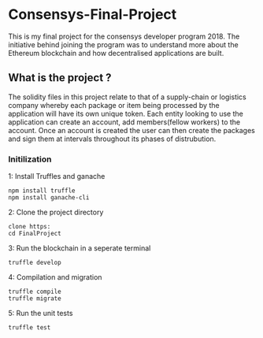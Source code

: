 # Consensys-Final-Project

This is my final project for the consensys developer program 2018. The initiative behind joining the program was to understand more about the Ethereum blockchain and how decentralised applications are built.  


 ## What is the project ?

The solidity files in this project relate to that of a supply-chain or logistics company whereby each package or item being processed by the application will have its own unique token. Each entity looking to use the application can create an account, add members(fellow workers) to the account. Once an account is created the user can then create the packages and sign them at intervals throughout its phases of distrubution. 


### Initilization

1: Install Truffles and ganache 

```
npm install truffle
npm install ganache-cli 
```

2: Clone the project directory

``` 
clone https: 
cd FinalProject
```

3: Run the blockchain in a seperate terminal

```
truffle develop
```

4: Compilation and migration

```
truffle compile
truffle migrate
```

5: Run the unit tests
```
truffle test
```
